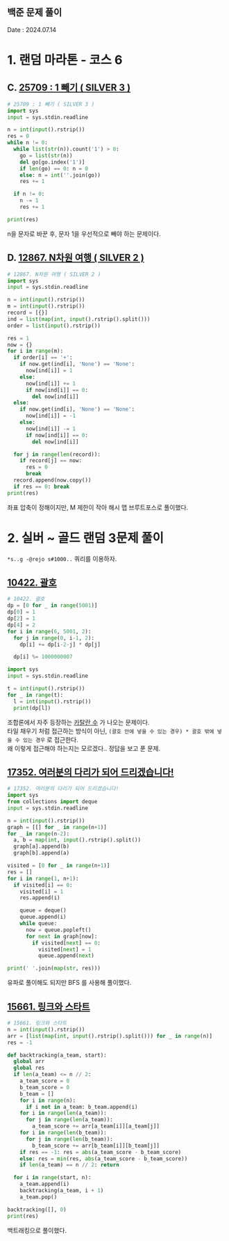 ## 백준 문제 풀이
Date : 2024.07.14

# 1. 랜덤 마라톤 - 코스 6
## C. [25709 : 1 빼기 ( SILVER 3 )](https://www.acmicpc.net/problem/25709)
```py
# 25709 : 1 빼기 ( SILVER 3 )
import sys
input = sys.stdin.readline

n = int(input().rstrip())
res = 0
while n != 0:
  while list(str(n)).count('1') > 0:
    go = list(str(n))
    del go[go.index('1')]
    if len(go) == 0: n = 0
    else: n = int(''.join(go))
    res += 1

  if n != 0:
    n -= 1
    res += 1

print(res)
```

n을 문자로 바꾼 후, 문자 1을 우선적으로 빼야 하는 문제이다.


## D. [12867. N차원 여행 ( SILVER 2 )](https://www.acmicpc.net/problem/12867)
```py
# 12867. N차원 여행 ( SILVER 2 )
import sys
input = sys.stdin.readline

n = int(input().rstrip()) 
m = int(input().rstrip())
record = [{}]
ind = list(map(int, input().rstrip().split()))
order = list(input().rstrip())

res = 1
now = {}
for i in range(m):
  if order[i] == '+':
    if now.get(ind[i], 'None') == 'None':
      now[ind[i]] = 1
    else:
      now[ind[i]] += 1
      if now[ind[i]] == 0:
        del now[ind[i]]
  else:
    if now.get(ind[i], 'None') == 'None':
      now[ind[i]] = -1
    else:
      now[ind[i]] -= 1
      if now[ind[i]] == 0:
        del now[ind[i]]

  for j in range(len(record)):
    if record[j] == now:
      res = 0
      break
  record.append(now.copy())
  if res == 0: break
print(res)
```

좌표 압축이 정해이지만, M 제한이 작아 해시 맵 브루트포스로 풀이했다.

# 2. 실버 ~ 골드 랜덤 3문제 풀이
`*s..g -@rejo s#1000..` 쿼리를 이용하자.

## [10422. 괄호](https://www.acmicpc.net/problem/10422)
```py
# 10422. 괄호
dp = [0 for _ in range(5001)]
dp[0] = 1
dp[2] = 1
dp[4] = 2
for i in range(6, 5001, 2):
  for j in range(0, i-1, 2):
    dp[i] += dp[i-2-j] * dp[j]

  dp[i] %= 1000000007

import sys
input = sys.stdin.readline

t = int(input().rstrip())
for _ in range(t):
  l = int(input().rstrip())
  print(dp[l])
```

조합론에서 자주 등장하는 [카탈란 수](https://m.blog.naver.com/pyw0564/221523147108) 가 나오는 문제이다.  
타일 채우기 처럼 접근하는 방식이 아닌, `(괄호 안에 넣을 수 있는 경우) * 괄호 밖에 넣을 수 있는 경우` 로 접근한다.  
왜 이렇게 접근해야 하는지는 모르겠다.. 정답을 보고 푼 문제.


## [17352. 여러분의 다리가 되어 드리겠습니다!](https://www.acmicpc.net/problem/17352)
```py
# 17352. 여러분의 다리가 되어 드리겠습니다!
import sys
from collections import deque
input = sys.stdin.readline

n = int(input().rstrip())
graph = [[] for _ in range(n+1)] 
for _ in range(n-2):
  a, b = map(int, input().rstrip().split())
  graph[a].append(b)
  graph[b].append(a)

visited = [0 for _ in range(n+1)]
res = []
for i in range(1, n+1):
  if visited[i] == 0:
    visited[i] = 1
    res.append(i)

    queue = deque()
    queue.append(i)
    while queue:
      now = queue.popleft()
      for next in graph[now]:
        if visited[next] == 0:
          visited[next] = 1
          queue.append(next)

print(' '.join(map(str, res)))
```

유파로 풀이해도 되지만 BFS 를 사용해 풀이했다.

## [15661. 링크와 스타트](https://www.acmicpc.net/problem/15661)
```py
# 15661. 링크와 스타트
n = int(input().rstrip())
arr = [list(map(int, input().rstrip().split())) for _ in range(n)]
res = -1

def backtracking(a_team, start):
  global arr
  global res
  if len(a_team) <= n // 2:
    a_team_score = 0
    b_team_score = 0
    b_team = []
    for i in range(n):
      if i not in a_team: b_team.append(i)
    for i in range(len(a_team)):
      for j in range(len(a_team)):
        a_team_score += arr[a_team[i]][a_team[j]]
    for i in range(len(b_team)):
      for j in range(len(b_team)):
        b_team_score += arr[b_team[i]][b_team[j]]
    if res == -1: res = abs(a_team_score - b_team_score)
    else: res = min(res, abs(a_team_score - b_team_score))
    if len(a_team) == n // 2: return

  for i in range(start, n):
    a_team.append(i)
    backtracking(a_team, i + 1)
    a_team.pop()

backtracking([], 0)
print(res)
```

백트래킹으로 풀이했다.
